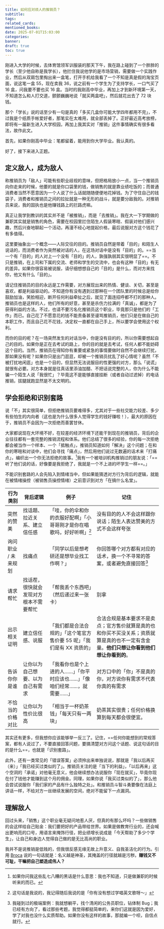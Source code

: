 ```yaml
---
title: 如何应对烦人的推销员？
subtitle: 
tags: 
related_cards: 
mentioned_books: 
date: 2025-07-01T15:03:00
categories: 
banner: 
draft: true
toc: true
---
```


刚进入大学的时候，去体育馆领军训服装的那天下午，我在路上碰到了一个胖胖的学长（至少他自称是我学长），他拦住我说他学的是市场营销，需要做一个实践作业，然后从双肩包里掏出来一盒笔，打开手机给我看了一个不知是真是假的淘宝页面，说这笔一盒 55，现在卖我 36，说之前有一个学生为了支持学长，一口气买了 16 盒，问我要不要也买 16 盒。当时的我刚高中毕业，再加上才到新环境第一天，不知道怎么和人打交道，颤颤巍巍地说「就买两盒吧」，然后就花出去了 72 块钱。

那个「学长」说的话至少有一句是真的「多买几盒你可能大学四年都用不完」，不过我是个纸质手帐爱好者，那笔实在太难用，就全部丢掉了。正好最近高考放榜，即将有一届新生进入大学校园，再加上我其实对「推销」这件事情确实有很多看法，故作此文。<!--more-->

首先，如果你刚高中毕业：笔都留着，能用到你大学毕业。我认真的。

好了，接下来进入正题。

## 定义敌人，成为敌人

称推销员为「敌人」可能有些职业歧视的意味，但把格局放小一点，当一个推销员向你走来的时候，他要的就是你口袋里的钱，做销售的就是靠业绩吃饭的；而普通消费者当然不愿意因为一个人说了什么话就随随便便地花掉钱。为了守住自己的钱袋子，消费者和推销员之间的拉扯就是一种无形的战斗，就是要分敌我的。对推销员来说，我的固执也是他赚钱路上的拦路虎嘛。

真正让我学到教训的其实并不是「被推销」，而是「去推销」。我在大一下学期做的兼职其实就是销售的角色，需要在校园里拦住陌生人假装寒暄、假装对他们感兴趣，然后兴奋地聊起一个活动，再漫不经心地提起价格，最后说服对方这个钱花了有多值得。

这里要抽象出一个概念——人际交往的目的。推销员自然是带着「目的」和陌生人说话的，而消费者作为突然被对话的人，在这场对话中是没有「目的」的。==当一个有「目的」的人对上一个没有「目的」的人，孰强孰弱其实很明显了==。不只是推销，在上司和下属的交流、老师和学生的交流中，也会有这种「目的」有无的差异。如果你很容易被说服，请仔细想想自己的「目的」是什么，而对方来找你，他又有什么「目的」。

请记住推销员的目的永远是工作需要，对方展现出来的热情、健谈、关切，甚至是喜欢，都是利益驱动的。不知道你有没有遇到过那种在一个团队里的时候总是给你鼓励加油，笑脸相迎，断开任何利益牵扯之后，就见了面连招呼都不打的那种人。推销员也是这样的人，他们所有的好意，甚至是杀伤力拉满的「真诚」，都是为了获得利益的方法。不过，也请不要污名化推销员这个职业，毕竟那只是他们的「工作」而已。自己花了不愿意花的钱不能责备甚至谩骂推销员，他们只是在做自己的本职工作，而且自己花不花钱，决定权一直都在自己手上，所以要学会使用这个权利。

而你的目的呢？在一场突然发生的对话当中，你是没有目的的，所以你需要想起自己的目的。如果你是正在去考试的路上，你的目的就是去考试，任何人都不能妨碍这个目的。当然，推销员在得知你有重要或紧急的事情要做时自然不会继续打扰，那如果没有呢？如果你只是出门逛逛，却被一个推销员扰乱了好心情呢？虽然「不被打扰地闲逛」也是一个目的，但显然无法说服目的性更强的对方，那么「说谎」就很有必要。对方本身就是往真话里添油加醋、不把话说完整的人，你为什么不能骗一个陌生人说「我很忙」？毕竟这不是能够直接挂断（或者自动过滤掉）的电话推销，拔腿就跑显然是不太文明的。

## 学会拒绝和识别套路

说「不」其实很简单，但拒绝推销员要难得多，尤其对于一些社交能力较差、多少有些怕生的内向者（这也是为什么很多人觉得学生的钱好赚啦！），最大的原因在于，推销员不会因为一次拒绝而善罢甘休。

大家都说现在大环境不好，在较差的经济环境下还能干到现在的推销员，背后的企业往往都有一套完整的推销流程和体系。他们总结了很多的经验，你的每一次拒绝都会被当作一个样本、一个「抵触点」，推销员知道如何「解决」这个问题；在和你的寒暄和对谈中，他们会寻找「痛点」，然后用他们说过无数遍的话术来「打痛点」，编织出一个你无法拒绝的故事。[^1]我有一个被培训机构推销过的朋友说：「==听了他们说的话，好像要是我拒绝了，我就是一个不上进的坏学生一样==。」

不能识别套路的人会先陷入到情绪当中，但如果能猜透对方行为背后的逻辑，就能在被情绪操控（被销售员操控情绪）之前意识到对方「在搞什么名堂」。

| 行为类别        | 背后逻辑                | 例子                                      | 记住                                                                     |
| ----------- | ------------------- | --------------------------------------- | ---------------------------------------------------------------------- |
| 突然的赞美       | 找话题、拉近关系、建立信任感      | 「哇，你的伞和你的衣服好配啊」「小哥哥刚才是你在唱歌吗，好好听啊」[^2]   | 没有目的的人不会这样跟你说话；陌生人表达赞美的方式不会这样夸张                                        |
| 询问职业 / 未来规划 | 找痛点                 | 「同学以后是想考研还是想毕业找工作啊？」                    | 你回答哪个对方都有对应的话术，换一个不寻常的答案，或者避免直接回答[^3]<br>                              |
| 请求帮忙        | 找话茬，很快就会发现对方根本不需要帮忙 | 「帮我丢个东西吧」（然后递过来一张卡）                     | 别拿                                                                     |
| 出示相关证明      | 建立信任感、说服            | 「我们都是合法合规的」「这个笔官方售价要 55 呢」「我们是有 XX 资质的」 | 合法合规是基本要求不是卖点；官方售价就算是真的也和你买不买没关系；资质就算是真的也不一定有含金量。**他们只想让你看到他们想让你看到的**。 |
| 告诉你你是谁      | 让你以为自己想要、以为自己有需求    | 「我看你也是个上进的人……」「你平时应该也……」「像咱们经常……，就需要……」 | 对方口中的「你」不是真的你，对方说你有需求不代表你真的有需求                                         |
| 不恰当的价格对比    | 让你以为性价比很高           | 「相当于一杯奶茶钱」「每天只有一两块」                     | 奶茶其实很贵；任何价格换算到每天都会很便宜。                                                 |

其实还有更多，但我想你应该能够举一反三了。记住，==任何你能想到的常规答案，都有人说过了，不要直接回答问题，要搞清楚对方问这个话题、说这句话的目的是什么==，也就是「识别套路」。

此外，还有一类常见的「错误答案」必须拎出来单独说说，那就是「我以后再买（来）」「我已经买过类似的了」。推销员关注的是「当下的利益」，「以后再来」这个空洞的「承诺」对他毫无意义，他会继续想办法说服你「现在就买」，毕竟你现在付了钱他才能赚到这个月的佣金。同理，如果你说「我买过类似的了」，那么他会尝试说服你「我们家的产品有什么独特之处」。和推销员斗智斗勇要像在法庭上讲话一样，不给对方一丝继续发展的空间，绝对不能留下一点漏洞。

## 理解敌人

回过头来，「销售」这个职业毫无疑问地惹人厌，但真的有那么坏吗？一些做销售的会这样给自己贴金：我们要把好的产品带给世界。如果是做教育行业的，还会喊出更响亮的口号，用语言来掩饰行径，把业绩增长说成是「今天帮助了多少个学生」，让自己和身边人觉得自己做的是无比高尚的职业。

我并不是说推销是低贱的，但我很反感无缘无故上升意义、自我圣洁化的行为。引用 [Broca](https://brocalife.com) 说的一句话就是：名义越是神圣，其掩盖的行径就越是污秽。**赚钱又不可耻，干嘛把自己塑造成伟人？**

[^1]: 如果你问我这些乱七八糟的黑话是什么意思：我也不知道，只是做兼职的时候听来的而已。

[^2]: 这句话是我说的，我记得随后我说的是「你有没有想过学唱英文歌呀～」

[^3]: 我碰到过的极端案例：我就想躺平，找个清闲的公务员职位，钻体制 Bug；我已经有方向了，看过那些考题，我觉得都挺简单的，来你们这就是因为爱好，学了对我也没什么实质帮助。如果你没有这样的故事，那就编一个呗，自信点就行。